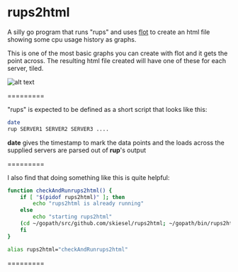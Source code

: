 rups2html
=========

A silly go program that runs "rups" and uses [flot](https://github.com/flot) to create an html file showing some cpu usage history as graphs.

This is one of the most basic graphs you can create with flot and it gets the point across. The resulting html file created will have one of these for each server, tiled.

![alt text](https://raw.github.com/skiesel/rups2html/master/images/screenshot.png "rups2html single tile screenshot")


=========

"rups" is expected to be defined as a short script that looks like this:

```bash
date
rup SERVER1 SERVER2 SERVER3 ....
```

**date** gives the timestamp to mark the data points and the loads across the supplied servers are parsed out of **rup**'s output

=========

I also find that doing something like this is quite helpful:
```bash
function checkAndRunrups2html() {
    if [ "$(pidof rups2html)" ]; then
        echo "rups2html is already running"
    else
        echo "starting rups2html"
	(cd ~/gopath/src/github.com/skiesel/rups2html; ~/gopath/bin/rups2html -scpremote="SERVER:path/to/index.html" &)
    fi
}

alias rups2html="checkAndRunrups2html"
```
=========
